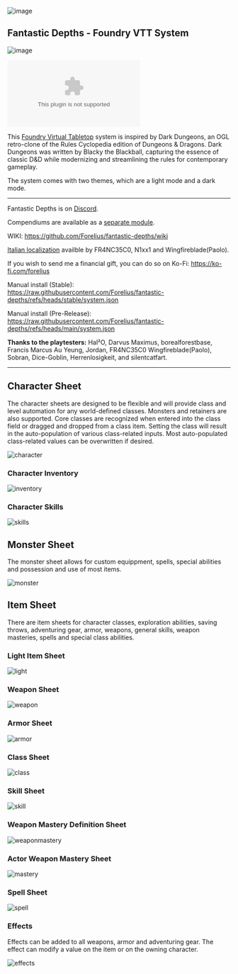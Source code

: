 ![image](./assets/img/banner.jpg)

## Fantastic Depths - Foundry VTT System
![image](https://img.shields.io/endpoint?url=https%3A%2F%2Ffoundryshields.com%2Fversion%3Fstyle%3Dplastic%26url%3Dhttps%3A%2F%2Fraw.githubusercontent.com%2FForelius%2Ffantastic-depths%2Frefs%2Fheads%2Fstable%2Fsystem.json)

![GitHub Downloads (specific asset, all releases)](https://img.shields.io/github/downloads/forelius/fantastic-depths/fantastic-depths.zip)

This [Foundry Virtual Tabletop](https://foundryvtt.com/packages/fantastic-depths) system is inspired by Dark Dungeons, an OGL retro-clone of the Rules Cyclopedia edition of Dungeons & Dragons. Dark Dungeons was written by Blacky the Blackball, capturing the essence of classic D&D while modernizing and streamlining the rules for contemporary gameplay.

The system comes with two themes, which are a light mode and a dark mode.

---

Fantastic Depths is on [Discord](https://discord.gg/6nCTfKun9d).

Compendiums are available as a [separate module](https://github.com/Forelius/fade-compendiums).

WIKI: https://github.com/Forelius/fantastic-depths/wiki

[Italian localization](https://github.com/fvtt-italian-translations/fade-lang-it) availble by FR4NC35C0, N1xx1 and Wingfireblade(Paolo).

If you wish to send me a financial gift, you can do so on Ko-Fi: https://ko-fi.com/forelius

Manual install (Stable): https://raw.githubusercontent.com/Forelius/fantastic-depths/refs/heads/stable/system.json

Manual install (Pre-Release): https://raw.githubusercontent.com/Forelius/fantastic-depths/refs/heads/main/system.json

**Thanks to the playtesters:** Hal²O, Darvus Maximus, borealforestbase, Francis Marcus Au Yeung, Jordan, 
FR4NC35C0 Wingfireblade(Paolo), Sobran, Dice-Goblin, Herrenlosigkeit, and silentcatfart.

---

## Character Sheet
The character sheets are designed to be flexible and will provide class and level automation for any world-defined classes. Monsters and retainers are also supported. Core classes are recognized when entered into the class field or dragged and dropped from a class item. Setting the class will result in the auto-population of various class-related inputs. Most auto-populated class-related values can be overwritten if desired.

![character](./assets/img/docs/charsheet1.jpg)

### Character Inventory
![inventory](./assets/img/docs/charsheet2.jpg)

### Character Skills
![skills](./assets/img/docs/charsheet3.jpg)

## Monster Sheet
The monster sheet allows for custom equippment, spells, special abilities and possession and use of most items.

![monster](./assets/img/docs/monstersheet1.jpg)

## Item Sheet
There are item sheets for character classes, exploration abilities, saving throws, adventuring gear, armor, weapons, general skills, weapon masteries, spells and special class abilities.

### Light Item Sheet
![light](./assets/img/docs/lightitemsheet1.jpg)

### Weapon Sheet
![weapon](./assets/img/docs/weaponsheet.jpg)

### Armor Sheet
![armor](./assets/img/docs/armorsheet1.jpg)

### Class Sheet
![class](./assets/img/docs/classsheet.jpg)

### Skill Sheet
![skill](./assets/img/docs/skillsheet1.jpg)

### Weapon Mastery Definition Sheet
![weaponmastery](./assets/img/docs/masterydef1.jpg)

### Actor Weapon Mastery Sheet
![mastery](./assets/img/docs/mastery1.jpg)

### Spell Sheet
![spell](./assets/img/docs/spellsheet1.jpg)

### Effects
Effects can be added to all weapons, armor and adventuring gear. The effect can modify a value on the item or on the owning character.

![effects](./assets/img/docs/itemeffects1.jpg)

